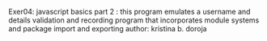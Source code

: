 Exer04: javascript basics part 2 : this program emulates a username and details validation and recording program that incorporates module systems and package import and exporting
author: kristina b. doroja
